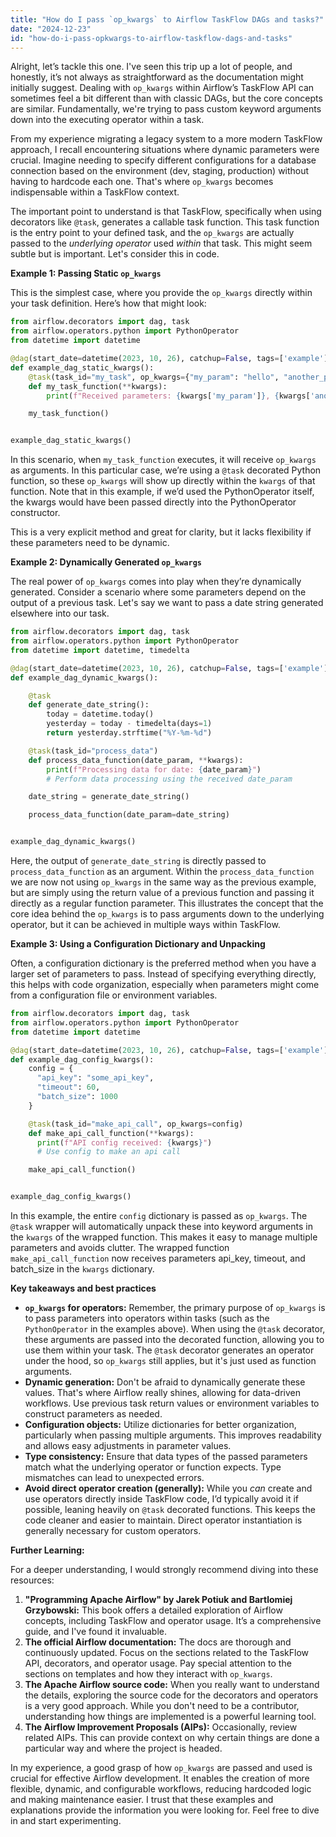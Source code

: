 ```yaml
---
title: "How do I pass `op_kwargs` to Airflow TaskFlow DAGs and tasks?"
date: "2024-12-23"
id: "how-do-i-pass-opkwargs-to-airflow-taskflow-dags-and-tasks"
---
```


Alright, let’s tackle this one. I've seen this trip up a lot of people, and honestly, it’s not always as straightforward as the documentation might initially suggest. Dealing with `op_kwargs` within Airflow’s TaskFlow API can sometimes feel a bit different than with classic DAGs, but the core concepts are similar. Fundamentally, we're trying to pass custom keyword arguments down into the executing operator within a task.

From my experience migrating a legacy system to a more modern TaskFlow approach, I recall encountering situations where dynamic parameters were crucial. Imagine needing to specify different configurations for a database connection based on the environment (dev, staging, production) without having to hardcode each one. That's where `op_kwargs` becomes indispensable within a TaskFlow context.

The important point to understand is that TaskFlow, specifically when using decorators like `@task`, generates a callable task function. This task function is the entry point to your defined task, and the `op_kwargs` are actually passed to the *underlying operator* used *within* that task. This might seem subtle but is important. Let's consider this in code.

**Example 1: Passing Static `op_kwargs`**

This is the simplest case, where you provide the `op_kwargs` directly within your task definition. Here’s how that might look:

```python
from airflow.decorators import dag, task
from airflow.operators.python import PythonOperator
from datetime import datetime

@dag(start_date=datetime(2023, 10, 26), catchup=False, tags=['example'])
def example_dag_static_kwargs():
    @task(task_id="my_task", op_kwargs={"my_param": "hello", "another_param": 123})
    def my_task_function(**kwargs):
        print(f"Received parameters: {kwargs['my_param']}, {kwargs['another_param']}")

    my_task_function()


example_dag_static_kwargs()
```

In this scenario, when `my_task_function` executes, it will receive `op_kwargs` as arguments. In this particular case, we’re using a `@task` decorated Python function, so these `op_kwargs` will show up directly within the `kwargs` of that function. Note that in this example, if we’d used the PythonOperator itself, the kwargs would have been passed directly into the PythonOperator constructor.

This is a very explicit method and great for clarity, but it lacks flexibility if these parameters need to be dynamic.

**Example 2: Dynamically Generated `op_kwargs`**

The real power of `op_kwargs` comes into play when they’re dynamically generated. Consider a scenario where some parameters depend on the output of a previous task. Let's say we want to pass a date string generated elsewhere into our task.

```python
from airflow.decorators import dag, task
from airflow.operators.python import PythonOperator
from datetime import datetime, timedelta

@dag(start_date=datetime(2023, 10, 26), catchup=False, tags=['example'])
def example_dag_dynamic_kwargs():

    @task
    def generate_date_string():
        today = datetime.today()
        yesterday = today - timedelta(days=1)
        return yesterday.strftime("%Y-%m-%d")

    @task(task_id="process_data")
    def process_data_function(date_param, **kwargs):
        print(f"Processing data for date: {date_param}")
        # Perform data processing using the received date_param

    date_string = generate_date_string()

    process_data_function(date_param=date_string)


example_dag_dynamic_kwargs()
```

Here, the output of `generate_date_string` is directly passed to `process_data_function` as an argument. Within the `process_data_function` we are now not using `op_kwargs` in the same way as the previous example, but are simply using the return value of a previous function and passing it directly as a regular function parameter. This illustrates the concept that the core idea behind the `op_kwargs` is to pass arguments down to the underlying operator, but it can be achieved in multiple ways within TaskFlow.

**Example 3: Using a Configuration Dictionary and Unpacking**

Often, a configuration dictionary is the preferred method when you have a larger set of parameters to pass. Instead of specifying everything directly, this helps with code organization, especially when parameters might come from a configuration file or environment variables.

```python
from airflow.decorators import dag, task
from airflow.operators.python import PythonOperator
from datetime import datetime

@dag(start_date=datetime(2023, 10, 26), catchup=False, tags=['example'])
def example_dag_config_kwargs():
    config = {
      "api_key": "some_api_key",
      "timeout": 60,
      "batch_size": 1000
    }

    @task(task_id="make_api_call", op_kwargs=config)
    def make_api_call_function(**kwargs):
      print(f"API config received: {kwargs}")
      # Use config to make an api call

    make_api_call_function()


example_dag_config_kwargs()
```

In this example, the entire `config` dictionary is passed as `op_kwargs`. The `@task` wrapper will automatically unpack these into keyword arguments in the `kwargs` of the wrapped function. This makes it easy to manage multiple parameters and avoids clutter. The wrapped function `make_api_call_function` now receives parameters api_key, timeout, and batch_size in the `kwargs` dictionary.

**Key takeaways and best practices**

*   **`op_kwargs` for operators:** Remember, the primary purpose of `op_kwargs` is to pass parameters into operators within tasks (such as the `PythonOperator` in the examples above). When using the `@task` decorator, these arguments are passed into the decorated function, allowing you to use them within your task. The `@task` decorator generates an operator under the hood, so `op_kwargs` still applies, but it's just used as function arguments.
*   **Dynamic generation:** Don't be afraid to dynamically generate these values. That's where Airflow really shines, allowing for data-driven workflows. Use previous task return values or environment variables to construct parameters as needed.
*   **Configuration objects:** Utilize dictionaries for better organization, particularly when passing multiple arguments. This improves readability and allows easy adjustments in parameter values.
*   **Type consistency:**  Ensure that data types of the passed parameters match what the underlying operator or function expects. Type mismatches can lead to unexpected errors.
* **Avoid direct operator creation (generally):** While you *can* create and use operators directly inside TaskFlow code, I’d typically avoid it if possible, leaning heavily on `@task` decorated functions. This keeps the code cleaner and easier to maintain. Direct operator instantiation is generally necessary for custom operators.

**Further Learning:**

For a deeper understanding, I would strongly recommend diving into these resources:

1.  **"Programming Apache Airflow" by Jarek Potiuk and Bartlomiej Grzybowski:** This book offers a detailed exploration of Airflow concepts, including TaskFlow and operator usage. It’s a comprehensive guide, and I've found it invaluable.
2.  **The official Airflow documentation:** The docs are thorough and continuously updated. Focus on the sections related to the TaskFlow API, decorators, and operator usage. Pay special attention to the sections on templates and how they interact with `op_kwargs`.
3.  **The Apache Airflow source code:** When you really want to understand the details, exploring the source code for the decorators and operators is a very good approach. While you don't need to be a contributor, understanding how things are implemented is a powerful learning tool.
4.  **The Airflow Improvement Proposals (AIPs):** Occasionally, review related AIPs. This can provide context on why certain things are done a particular way and where the project is headed.

In my experience, a good grasp of how `op_kwargs` are passed and used is crucial for effective Airflow development. It enables the creation of more flexible, dynamic, and configurable workflows, reducing hardcoded logic and making maintenance easier. I trust that these examples and explanations provide the information you were looking for. Feel free to dive in and start experimenting.
